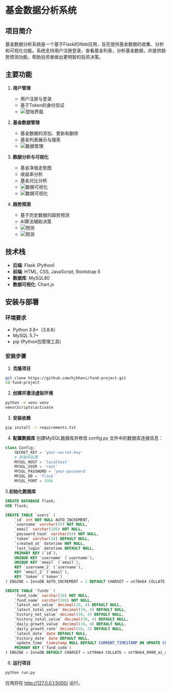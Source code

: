 # 基金数据分析系统

## 项目简介

基金数据分析系统是一个基于Flask的Web应用，旨在提供基金数据的收集、分析和可视化功能。系统支持用户注册登录，查看基金列表，分析基金数据，并提供趋势预测功能，帮助投资者做出更明智的投资决策。

## 主要功能

1. **用户管理**
   - 用户注册与登录
   - 基于Token的身份验证
   - ![登陆界面](https://img.alicdn.com/bao/uploaded/i4/O1CN01bnNuUt1GEj7fOjECk_!!4611686018427383567-53-fleamarket.heic_Q90.jpg_.webp)

2. **基金数据管理**
   - 基金数据的添加、更新和删除
   - 基金列表展示与搜索
   - ![数据管理](https://img.alicdn.com/bao/uploaded/i3/O1CN01PJXNG01GEjAS217ev_!!4611686018427383567-53-fleamarket.heic_Q90.jpg_.webp)

3. **数据分析与可视化**
   - 基金净值走势图
   - 收益率分析
   - 基金对比分析
   - ![数据可视化](https://img.alicdn.com/bao/uploaded/i3/O1CN01GfvtrX1GEj7iglbm6_!!4611686018427383567-53-fleamarket.heic_Q90.jpg_.webp)
   - ![数据可视化](https://img.alicdn.com/bao/uploaded/i4/O1CN01fidt0Z1GEj7gGyGrZ_!!4611686018427383567-53-fleamarket.heic_Q90.jpg_.webp)

4. **趋势预测**
   - 基于历史数据的趋势预测
   - AI算法辅助决策
   - ![预测](https://img.alicdn.com/bao/uploaded/i3/O1CN01GfvtrX1GEj7iglbm6_!!4611686018427383567-53-fleamarket.heic_Q90.jpg_.webp)
   - ![预测](https://img.alicdn.com/bao/uploaded/i4/O1CN01m5ha931GEj7gVnTvm_!!4611686018427383567-53-fleamarket.heic_Q90.jpg_.webp)

## 技术栈

- **后端**: Flask (Python)
- **前端**: HTML, CSS, JavaScript, Bootstrap 5
- **数据库**: MySQL80
- **数据可视化**: Chart.js

## 安装与部署

### 环境要求

- Python 3.8+（3.8.8）
- MySQL 5.7+
- pip (Python包管理工具)

### 安装步骤

1. **克隆项目**

```bash
git clone https://github.com/hjhhoni/fund-project.git
cd fund-project
```
2. **创建并激活虚拟环境**

```bash
python -m venv venv
venv\Scripts\activate
```

3. **安装依赖**
```bash
pip install -r requirements.txt
```

4. **配置数据库**
创建MySQL数据库并修改 config.py 文件中的数据库连接信息：
```python
class Config:
    SECRET_KEY = 'your-secret-key'
    # 数据库配置
    MYSQL_HOST = 'localhost'
    MYSQL_USER = 'root'
    MYSQL_PASSWORD = 'your-password'
    MYSQL_DB = 'flask'
    MYSQL_PORT = 3306

```

5.**初始化数据库**
```sql
CREATE DATABASE flask;
USE flask;

CREATE TABLE `users` (
    `id` int NOT NULL AUTO_INCREMENT,
    `username` varchar(50) NOT NULL,
    `email` varchar(100) NOT NULL,
    `password_hash` varchar(64) NOT NULL,
    `token` varchar(36) DEFAULT NULL,
    `created_at` datetime NOT NULL,
    `last_login` datetime DEFAULT NULL,
    PRIMARY KEY (`id`),
    UNIQUE KEY `username` (`username`),
    UNIQUE KEY `email` (`email`),
    KEY `username_2` (`username`),
    KEY `email_2` (`email`),
    KEY `token` (`token`)
) ENGINE = InnoDB AUTO_INCREMENT = 2 DEFAULT CHARSET = utf8mb4 COLLATE = utf8mb4_0900_ai_ci

CREATE TABLE `funds` (
    `fund_code` varchar(10) NOT NULL,
    `fund_name` varchar(100) NOT NULL,
    `latest_net_value` decimal(10, 4) DEFAULT NULL,
    `latest_total_value` decimal(10, 4) DEFAULT NULL,
    `history_net_value` decimal(10, 4) DEFAULT NULL,
    `history_total_value` decimal(10, 4) DEFAULT NULL,
    `daily_growth_value` decimal(10, 4) DEFAULT NULL,
    `daily_growth_rate` decimal(10, 2) DEFAULT NULL,
    `latest_date` date DEFAULT NULL,
    `history_date` date DEFAULT NULL,
    `update_time` timestamp NULL DEFAULT CURRENT_TIMESTAMP ON UPDATE CURRENT_TIMESTAMP,
    PRIMARY KEY (`fund_code`)
) ENGINE = InnoDB DEFAULT CHARSET = utf8mb4 COLLATE = utf8mb4_0900_ai_ci
```
6. **运行项目**
```bash
python run.py
```
应用将在 http://127.0.0.1:5000/ 运行。
